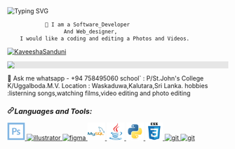<img src="https://camo.githubusercontent.com/ff0a8b62826676bc04694007dc17e7fe1b81804120229d93085aab9953ae7e93/68747470733a2f2f726561646d652d747970696e672d7376672e6865726f6b756170702e636f6d3f73697a653d3332267643656e7465723d747275652677696474683d373630266c696e65733d48692b2546302539462539312538422532432b49276d2b4b617665657368612b53616e64756e692b4b6f64696b6172613b494a53452d2b2546302539462539312538422532432b496e737469747574652b6f662b536f6674776172652b456e67696e656572696e67" alt="Typing SVG" data-canonical-src="Hi There 👋😛; I'm Chamith Dilshan." style="max-width: 100%;">

                🏹 I am a Software_Developer
                      And Web_designer,
        I would like a coding and editing a Photos and Videos.
 <p align="left" dir="auto"> <a target="_blank" rel="noopener noreferrer" href="https://camo.githubusercontent.com/2b8668022e0380399a5c73e8710bb466a3d3815a31edcb575c07a01cc855c7ef/68747470733a2f2f6b6f6d617265762e636f6d2f67687076632f3f757365726e616d653d4b6176656573686153616e64756e69266c6162656c3d50726f66696c65253230766965777326636f6c6f723d306537356236267374796c653d666c6174"><img src="https://camo.githubusercontent.com/2b8668022e0380399a5c73e8710bb466a3d3815a31edcb575c07a01cc855c7ef/68747470733a2f2f6b6f6d617265762e636f6d2f67687076632f3f757365726e616d653d4b6176656573686153616e64756e69266c6162656c3d50726f66696c65253230766965777326636f6c6f723d306537356236267374796c653d666c6174" alt="KaveeshaSanduni" data-canonical-src="https://komarev.com/ghpvc/?username=KaveeshaSanduni&amp;label=Profile%20views&amp;color=0e75b6&amp;style=flat" style="max-width: 100%;"></a> </p>
 
<img style="display: block;-webkit-user-select: none;margin: auto;background-color: hsl(0, 0%, 90%);" src="https://camo.githubusercontent.com/4257efa6f8da3fe96446cfef80166651050a7bdd348cf8fcc8403ef7ef940d56/68747470733a2f2f6d656469612e67697068792e636f6d2f6d656469612f6a64504d65797639726e30685a4868386e392f67697068792e676966">

💬 Ask me whatsapp - +94 758495060
school`  : P/St.John's College 
           K/Uggalboda.M.V.
Location : Waskaduwa,Kalutara,Sri Lanka.
hobbies  :listerning songs,watching films,video editing and photo editing

<h3 align="left" dir="auto"><a id="user-content-languages-and-tools" class="anchor" aria-hidden="true" href="#languages-and-tools"><svg class="octicon octicon-link" viewBox="0 0 16 16" version="1.1" width="16" height="16" aria-hidden="true"><path fill-rule="evenodd" d="M7.775 3.275a.75.75 0 001.06 1.06l1.25-1.25a2 2 0 112.83 2.83l-2.5 2.5a2 2 0 01-2.83 0 .75.75 0 00-1.06 1.06 3.5 3.5 0 004.95 0l2.5-2.5a3.5 3.5 0 00-4.95-4.95l-1.25 1.25zm-4.69 9.64a2 2 0 010-2.83l2.5-2.5a2 2 0 012.83 0 .75.75 0 001.06-1.06 3.5 3.5 0 00-4.95 0l-2.5 2.5a3.5 3.5 0 004.95 4.95l1.25-1.25a.75.75 0 00-1.06-1.06l-1.25 1.25a2 2 0 01-2.83 0z"></path></svg></a><b><i>Languages and Tools:</i></b></h3>
<a href="https://www.photoshop.com/en" rel="nofollow"> <img src="https://raw.githubusercontent.com/devicons/devicon/master/icons/photoshop/photoshop-line.svg" alt="photoshop" width="40" height="40" style="max-width: 100%;"> </a>
<a href="https://www.adobe.com/in/products/illustrator.html" rel="nofollow"> <img src="https://camo.githubusercontent.com/9e245893108b5ca27e7ac3d4a802d513f657b32aa7b5765bd92df7fb55d0ed54/68747470733a2f2f7777772e766563746f726c6f676f2e7a6f6e652f6c6f676f732f61646f62655f696c6c7573747261746f722f61646f62655f696c6c7573747261746f722d69636f6e2e737667" alt="illustrator" width="40" height="40" data-canonical-src="https://www.vectorlogo.zone/logos/adobe_illustrator/adobe_illustrator-icon.svg" style="max-width: 100%;"> </a>
<a href="https://www.figma.com/" rel="nofollow"> <img src="https://camo.githubusercontent.com/ed93c2b000a76ceaad1503e7eb9356591b885227e82a36a005b9d3498b303ba5/68747470733a2f2f7777772e766563746f726c6f676f2e7a6f6e652f6c6f676f732f6669676d612f6669676d612d69636f6e2e737667" alt="figma" width="40" height="40" data-canonical-src="https://www.vectorlogo.zone/logos/figma/figma-icon.svg" style="max-width: 100%;"> </a>
<a href="https://www.mysql.com/" rel="nofollow"> <img src="https://raw.githubusercontent.com/devicons/devicon/master/icons/mysql/mysql-original-wordmark.svg" alt="mysql" width="40" height="40" style="max-width: 100%;"> </a>
<a href="https://www.java.com" rel="nofollow"> <img src="https://raw.githubusercontent.com/devicons/devicon/master/icons/java/java-original.svg" alt="java" width="40" height="40" style="max-width: 100%;"> </a>
<a href="https://www.python.org" rel="nofollow"> <img src="https://raw.githubusercontent.com/devicons/devicon/master/icons/python/python-original.svg" alt="python" width="40" height="40" style="max-width: 100%;"> </a>
<a href="https://www.w3schools.com/css/" rel="nofollow"> <img src="https://raw.githubusercontent.com/devicons/devicon/master/icons/css3/css3-original-wordmark.svg" alt="css3" width="40" height="40" style="max-width: 100%;"> </a>
<a href="https://git-scm.com/" rel="nofollow"> <img src="https://camo.githubusercontent.com/fbfcb9e3dc648adc93bef37c718db16c52f617ad055a26de6dc3c21865c3321d/68747470733a2f2f7777772e766563746f726c6f676f2e7a6f6e652f6c6f676f732f6769742d73636d2f6769742d73636d2d69636f6e2e737667" alt="git" width="40" height="40" data-canonical-src="https://www.vectorlogo.zone/logos/git-scm/git-scm-icon.svg" style="max-width: 100%;"> </a>
<a href="https://git-scm.com/" rel="nofollow"> <img src="https://camo.githubusercontent.com/d4ccc936312b3f1b5aab38832d28a0dfa8a7b8900a14cbd3837c595b84bfe187/68747470733a2f2f7777772e766563746f726c6f676f2e7a6f6e652f6c6f676f732f68696265726e6174652f68696265726e6174652d69636f6e2e737667" alt="git" width="40" height="40" data-canonical-src="https://www.vectorlogo.zone/logos/hibernate/hibernate-icon.svg" style="max-width: 100%;"> </a>



